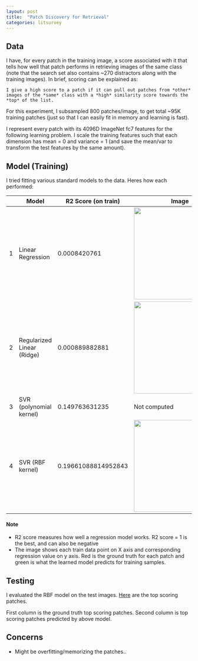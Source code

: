 ```yaml
---
layout: post
title:  "Patch Discovery for Retrieval"
categories: litsurvey
---
```


Data
----
I have, for every patch in the training image, a score associated with it that tells how well
that patch performs in retrieving images of the same class (note that the search set also contains ~270 distractors along with the training images).
In brief, scoring can be explained as: 

    I give a high score to a patch if it can pull out patches from *other* images of the *same* class with a *high* similarity score towards the *top* of the list.

For this experiment, I subsampled 800 patches/image, to get total ~95K training patches (just so that I can easily fit in memory and learning is fast).

I represent every patch with its 4096D ImageNet fc7 features for the following learning problem.
I scale the training features such that each dimension has mean = 0 and variance = 1 (and save the mean/var to transform the test features by the same amount).

Model (Training)
-----

I tried fitting various standard models to the data. Heres how each performed:

|  | Model | R2 Score (on train) | Image |
| ----| ----| ----| ---- |
| 1 | Linear Regression | 0.0008420761 | <img width="250" src="http://pyrie.vmr.cs.cmu.edu/~rohit/projects/003_SelfieSegmentation/results/017_ObjDiscover/test/train_predictions/linear_pred.png"/> |
| 2 | Regularized Linear (Ridge) | 0.000889882881 | <img width="250" src="http://pyrie.vmr.cs.cmu.edu/~rohit/projects/003_SelfieSegmentation/results/017_ObjDiscover/test/train_predictions/linear_ridge_pred.png"/> |
| 3 | SVR (polynomial kernel) | 0.149763631235 | Not computed|
| 4 | SVR (RBF kernel) | 0.19661088814952843 | <img width="250" src="http://pyrie.vmr.cs.cmu.edu/~rohit/projects/003_SelfieSegmentation/results/017_ObjDiscover/test/train_predictions/rbf_pred.png"/> |

#### Note

- R2 score measures how well a regression model works. R2 score = 1 is the best, and can also be negative
- The image shows each train data point on X axis and corresponding regression value on y axis. Red is the ground
truth for each patch and green is what the learned model predicts for training samples.

Testing
-------

I evaluated the RBF model on the test images.
[Here](http://pyrie.vmr.cs.cmu.edu/~rohit/projects/003_SelfieSegmentation/results/017_ObjDiscover/test/out/1.html)
are the top scoring patches.

First column is the ground truth top scoring patches. Second column is top scoring patches predicted by above model.

Concerns
--------

- Might be overfitting/memorizing the patches..

